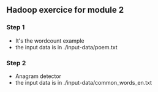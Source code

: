## Hadoop exercice for module 2

### Step 1

- It's the wordcount example
- the input data is in ./input-data/poem.txt

### Step 2

- Anagram detector
- the input data is in ./input-data/common_words_en.txt

